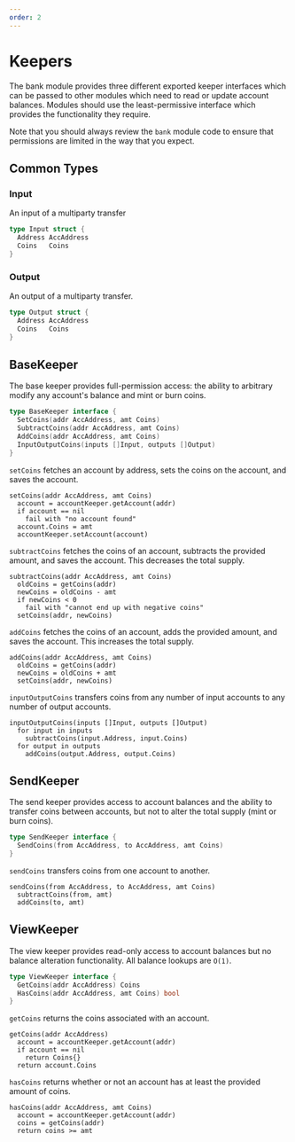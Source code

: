 ```yaml
---
order: 2
---
```


# Keepers

The bank module provides three different exported keeper interfaces which can be passed to other modules which need to read or update account balances. Modules should use the least-permissive interface which provides the functionality they require.

Note that you should always review the `bank` module code to ensure that permissions are limited in the way that you expect.

## Common Types

### Input

An input of a multiparty transfer

```go
type Input struct {
  Address AccAddress
  Coins   Coins
}
```

### Output

An output of a multiparty transfer.

```go
type Output struct {
  Address AccAddress
  Coins   Coins
}
```

## BaseKeeper

The base keeper provides full-permission access: the ability to arbitrary modify any account's balance and mint or burn coins.

```go
type BaseKeeper interface {
  SetCoins(addr AccAddress, amt Coins)
  SubtractCoins(addr AccAddress, amt Coins)
  AddCoins(addr AccAddress, amt Coins)
  InputOutputCoins(inputs []Input, outputs []Output)
}
```

`setCoins` fetches an account by address, sets the coins on the account, and saves the account.

```
setCoins(addr AccAddress, amt Coins)
  account = accountKeeper.getAccount(addr)
  if account == nil
    fail with "no account found"
  account.Coins = amt
  accountKeeper.setAccount(account)
```

`subtractCoins` fetches the coins of an account, subtracts the provided amount, and saves the account. This decreases the total supply.

```
subtractCoins(addr AccAddress, amt Coins)
  oldCoins = getCoins(addr)
  newCoins = oldCoins - amt
  if newCoins < 0
    fail with "cannot end up with negative coins"
  setCoins(addr, newCoins)
```

`addCoins` fetches the coins of an account, adds the provided amount, and saves the account. This increases the total supply.

```
addCoins(addr AccAddress, amt Coins)
  oldCoins = getCoins(addr)
  newCoins = oldCoins + amt
  setCoins(addr, newCoins)
```

`inputOutputCoins` transfers coins from any number of input accounts to any number of output accounts.

```
inputOutputCoins(inputs []Input, outputs []Output)
  for input in inputs
    subtractCoins(input.Address, input.Coins)
  for output in outputs
    addCoins(output.Address, output.Coins)
```

## SendKeeper

The send keeper provides access to account balances and the ability to transfer coins between accounts, but not to alter the total supply (mint or burn coins).

```go
type SendKeeper interface {
  SendCoins(from AccAddress, to AccAddress, amt Coins)
}
```

`sendCoins` transfers coins from one account to another.

```
sendCoins(from AccAddress, to AccAddress, amt Coins)
  subtractCoins(from, amt)
  addCoins(to, amt)
```

## ViewKeeper

The view keeper provides read-only access to account balances but no balance alteration functionality. All balance lookups are `O(1)`.

```go
type ViewKeeper interface {
  GetCoins(addr AccAddress) Coins
  HasCoins(addr AccAddress, amt Coins) bool
}
```

`getCoins` returns the coins associated with an account.

```
getCoins(addr AccAddress)
  account = accountKeeper.getAccount(addr)
  if account == nil
    return Coins{}
  return account.Coins
```

`hasCoins` returns whether or not an account has at least the provided amount of coins.

```
hasCoins(addr AccAddress, amt Coins)
  account = accountKeeper.getAccount(addr)
  coins = getCoins(addr)
  return coins >= amt 
```
